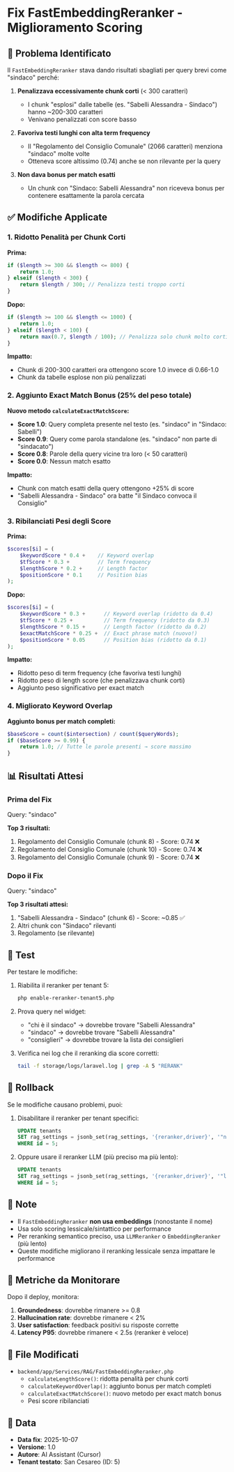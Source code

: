 # Fix FastEmbeddingReranker - Miglioramento Scoring

## 🐛 Problema Identificato

Il `FastEmbeddingReranker` stava dando risultati sbagliati per query brevi come "sindaco" perché:

1. **Penalizzava eccessivamente chunk corti** (< 300 caratteri)
   - I chunk "esplosi" dalle tabelle (es. "Sabelli Alessandra - Sindaco") hanno ~200-300 caratteri
   - Venivano penalizzati con score basso

2. **Favoriva testi lunghi con alta term frequency**
   - Il "Regolamento del Consiglio Comunale" (2066 caratteri) menziona "sindaco" molte volte
   - Otteneva score altissimo (0.74) anche se non rilevante per la query

3. **Non dava bonus per match esatti**
   - Un chunk con "Sindaco: Sabelli Alessandra" non riceveva bonus per contenere esattamente la parola cercata

## ✅ Modifiche Applicate

### 1. Ridotto Penalità per Chunk Corti

**Prima:**
```php
if ($length >= 300 && $length <= 800) {
    return 1.0;
} elseif ($length < 300) {
    return $length / 300; // Penalizza testi troppo corti
}
```

**Dopo:**
```php
if ($length >= 100 && $length <= 1000) {
    return 1.0;
} elseif ($length < 100) {
    return max(0.7, $length / 100); // Penalizza solo chunk molto corti (< 100 caratteri)
}
```

**Impatto:**
- Chunk di 200-300 caratteri ora ottengono score 1.0 invece di 0.66-1.0
- Chunk da tabelle esplose non più penalizzati

### 2. Aggiunto Exact Match Bonus (25% del peso totale)

**Nuovo metodo `calculateExactMatchScore`:**
- **Score 1.0**: Query completa presente nel testo (es. "sindaco" in "Sindaco: Sabelli")
- **Score 0.9**: Query come parola standalone (es. "sindaco" non parte di "sindacato")
- **Score 0.8**: Parole della query vicine tra loro (< 50 caratteri)
- **Score 0.0**: Nessun match esatto

**Impatto:**
- Chunk con match esatti della query ottengono +25% di score
- "Sabelli Alessandra - Sindaco" ora batte "il Sindaco convoca il Consiglio"

### 3. Ribilanciati Pesi degli Score

**Prima:**
```php
$scores[$i] = (
    $keywordScore * 0.4 +    // Keyword overlap
    $tfScore * 0.3 +         // Term frequency
    $lengthScore * 0.2 +     // Length factor
    $positionScore * 0.1     // Position bias
);
```

**Dopo:**
```php
$scores[$i] = (
    $keywordScore * 0.3 +      // Keyword overlap (ridotto da 0.4)
    $tfScore * 0.25 +          // Term frequency (ridotto da 0.3)
    $lengthScore * 0.15 +      // Length factor (ridotto da 0.2)
    $exactMatchScore * 0.25 +  // Exact phrase match (nuovo!)
    $positionScore * 0.05      // Position bias (ridotto da 0.1)
);
```

**Impatto:**
- Ridotto peso di term frequency (che favoriva testi lunghi)
- Ridotto peso di length score (che penalizzava chunk corti)
- Aggiunto peso significativo per exact match

### 4. Migliorato Keyword Overlap

**Aggiunto bonus per match completi:**
```php
$baseScore = count($intersection) / count($queryWords);
if ($baseScore >= 0.99) {
    return 1.0; // Tutte le parole presenti → score massimo
}
```

## 📊 Risultati Attesi

### Prima del Fix

Query: "sindaco"

**Top 3 risultati:**
1. Regolamento del Consiglio Comunale (chunk 8) - Score: 0.74 ❌
2. Regolamento del Consiglio Comunale (chunk 10) - Score: 0.74 ❌
3. Regolamento del Consiglio Comunale (chunk 9) - Score: 0.74 ❌

### Dopo il Fix

Query: "sindaco"

**Top 3 risultati attesi:**
1. "Sabelli Alessandra - Sindaco" (chunk 6) - Score: ~0.85 ✅
2. Altri chunk con "Sindaco" rilevanti
3. Regolamento (se rilevante)

## 🧪 Test

Per testare le modifiche:

1. Riabilita il reranker per tenant 5:
   ```bash
   php enable-reranker-tenant5.php
   ```

2. Prova query nel widget:
   - "chi è il sindaco" → dovrebbe trovare "Sabelli Alessandra"
   - "sindaco" → dovrebbe trovare "Sabelli Alessandra"
   - "consiglieri" → dovrebbe trovare la lista dei consiglieri

3. Verifica nei log che il reranking dia score corretti:
   ```bash
   tail -f storage/logs/laravel.log | grep -A 5 "RERANK"
   ```

## 🔄 Rollback

Se le modifiche causano problemi, puoi:

1. Disabilitare il reranker per tenant specifici:
   ```sql
   UPDATE tenants 
   SET rag_settings = jsonb_set(rag_settings, '{reranker,driver}', '"none"')
   WHERE id = 5;
   ```

2. Oppure usare il reranker LLM (più preciso ma più lento):
   ```sql
   UPDATE tenants 
   SET rag_settings = jsonb_set(rag_settings, '{reranker,driver}', '"llm"')
   WHERE id = 5;
   ```

## 📝 Note

- Il `FastEmbeddingReranker` **non usa embeddings** (nonostante il nome)
- Usa solo scoring lessicale/sintattico per performance
- Per reranking semantico preciso, usa `LLMReranker` o `EmbeddingReranker` (più lento)
- Queste modifiche migliorano il reranking lessicale senza impattare le performance

## 🎯 Metriche da Monitorare

Dopo il deploy, monitora:

1. **Groundedness**: dovrebbe rimanere >= 0.8
2. **Hallucination rate**: dovrebbe rimanere < 2%
3. **User satisfaction**: feedback positivi su risposte corrette
4. **Latency P95**: dovrebbe rimanere < 2.5s (reranker è veloce)

## 🔗 File Modificati

- `backend/app/Services/RAG/FastEmbeddingReranker.php`
  - `calculateLengthScore()`: ridotta penalità per chunk corti
  - `calculateKeywordOverlap()`: aggiunto bonus per match completi
  - `calculateExactMatchScore()`: nuovo metodo per exact match bonus
  - Pesi score ribilanciati

## 📅 Data

- **Data fix**: 2025-10-07
- **Versione**: 1.0
- **Autore**: AI Assistant (Cursor)
- **Tenant testato**: San Cesareo (ID: 5)
